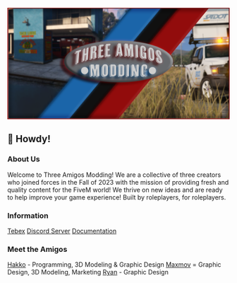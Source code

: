 ![](https://raw.githubusercontent.com/ThreeAmigosModding/ThreeAmigosModding/main/img/tam_banner.png)

## 👋 Howdy!

### About Us

Welcome to Three Amigos Modding! We are a collective of three creators who joined forces in the Fall of 2023 with the mission of providing fresh and quality content for the FiveM world!  We thrive on new ideas and are ready to help improve your game experience! Built by roleplayers, for roleplayers.

### Information
[Tebex](https://threeamigos.shop)
[Discord Server](https://discord.gg/YzC4Du7WYm)
[Documentation](https://docs.threeamigos.shop)

### Meet the Amigos

[Hakko](https://github.com/hakkodevelopment) - Programming, 3D Modeling & Graphic Design
[Maxmov](https://youtube.com/maxmov) = Graphic Design, 3D Modeling, Marketing
[Ryan](https://discord.com/users/404062280456863745) - Graphic Design
